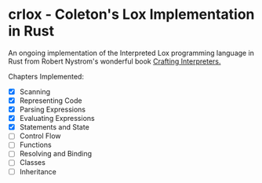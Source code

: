 # crlox - Coleton's Lox Implementation in Rust
An ongoing implementation of the Interpreted Lox programming language in Rust from Robert Nystrom's wonderful book [Crafting Interpreters.](https://craftinginterpreters.com/)

Chapters Implemented:
- [X] Scanning
- [X] Representing Code
- [X] Parsing Expressions
- [X] Evaluating Expressions
- [X] Statements and State
- [ ] Control Flow
- [ ] Functions
- [ ] Resolving and Binding
- [ ] Classes
- [ ] Inheritance
